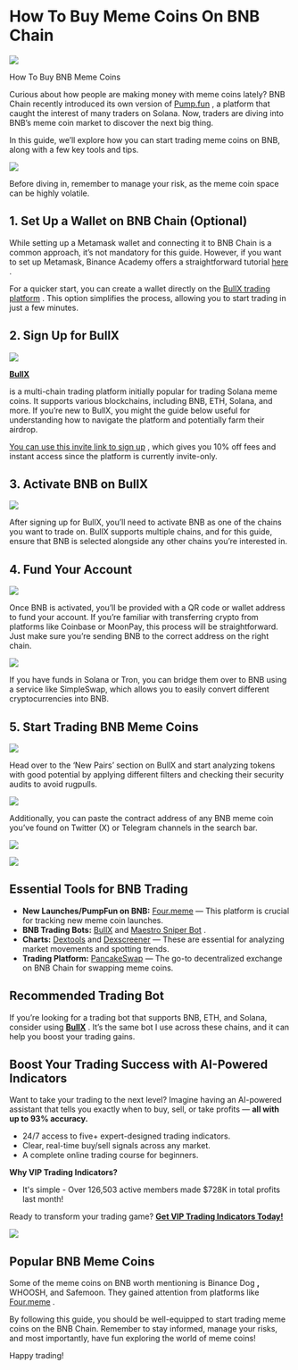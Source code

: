 # How To Buy Meme Coins On BNB Chain

![](https://miro.medium.com/v2/1*qhhKoOlRcOgxGXSS0F_p6g.png)

How To Buy BNB Meme Coins

Curious about how people are making money with meme coins lately? BNB Chain recently introduced its own version of
[Pump.fun](https://four.meme/)
, a platform that caught the interest of many traders on Solana. Now, traders are diving into BNB’s meme coin market to discover the next big thing.

In this guide, we’ll explore how you can start trading meme coins on BNB, along with a few key tools and tips.

![](https://miro.medium.com/v2/1*2t0yb_F1_Ql1RhCvQ_eyvw.png)

Before diving in, remember to manage your risk, as the meme coin space can be highly volatile.

## 1. Set Up a Wallet on BNB Chain (Optional)

While setting up a Metamask wallet and connecting it to BNB Chain is a common approach, it’s not mandatory for this guide. However, if you want to set up Metamask, Binance Academy offers a straightforward tutorial
[here](https://academy.binance.com/en/articles/connecting-metamask-to-binance-smart-chain)
.

For a quicker start, you can create a wallet directly on the
[BullX trading platform](https://t.me/BullxBetaBot)
. This option simplifies the process, allowing you to start trading in just a few minutes.

## 2. Sign Up for BullX

![](https://miro.medium.com/v2/0*BODHMaMbCgmnMj7s)

[**BullX**](https://t.me/BullxBetaBot)

is a multi-chain trading platform initially popular for trading Solana meme coins. It supports various blockchains, including BNB, ETH, Solana, and more. If you’re new to BullX, you might the guide below useful for understanding how to navigate the platform and potentially farm their airdrop.

[You can use this invite link to sign up](https://t.me/BullxBetaBot)
, which gives you 10% off fees and instant access since the platform is currently invite-only.

## 3. Activate BNB on BullX

![](https://miro.medium.com/v2/1*_Nj0shTLZEp66IbKm63GAQ.png)

After signing up for BullX, you’ll need to activate BNB as one of the chains you want to trade on. BullX supports multiple chains, and for this guide, ensure that BNB is selected alongside any other chains you’re interested in.

## 4. Fund Your Account

![](https://miro.medium.com/v2/1*sb4DJdFUfrbxsCH2i3dxsg.png)

Once BNB is activated, you’ll be provided with a QR code or wallet address to fund your account. If you’re familiar with transferring crypto from platforms like Coinbase or MoonPay, this process will be straightforward. Just make sure you’re sending BNB to the correct address on the right chain.

![](https://miro.medium.com/v2/1*HxKpWdXXOTe-HupDCaRrqw.png)

If you have funds in Solana or Tron, you can bridge them over to BNB using a service like SimpleSwap, which allows you to easily convert different cryptocurrencies into BNB.

## 5. Start Trading BNB Meme Coins

![](https://miro.medium.com/v2/1*CZH6kzRYesc4KaEeJiCXzA.png)

Head over to the ‘New Pairs’ section on BullX and start analyzing tokens with good potential by applying different filters and checking their security audits to avoid rugpulls.

![](https://miro.medium.com/v2/1*jJ1oxQFKKowb7g7gWgNJ8w.png)

Additionally, you can paste the contract address of any BNB meme coin you’ve found on Twitter (X) or Telegram channels in the search bar.

![](https://miro.medium.com/v2/1*qwitmXFBGLhQsGUz3BDdzA.png)



![](https://miro.medium.com/v2/1*XMmlJdxFC-oUpp7OFp7uTw.png)

## Essential Tools for BNB Trading

* **New Launches/PumpFun on BNB:**
  [Four.meme](https://four.meme/)
  — This platform is crucial for tracking new meme coin launches.
* **BNB Trading Bots:**
  [BullX](https://t.me/BullxBetaBot)
  and
  [Maestro Sniper Bot](https://t.me/maestro?start=r-corokere)
  .
* **Charts:**
  [Dextools](https://www.dextools.io/app/en/bnb/pairs)
  and
  [Dexscreener](https://dexscreener.com/bsc)
  — These are essential for analyzing market movements and spotting trends.
* **Trading Platform:**
  [PancakeSwap](https://pancakeswap.finance/)
  — The go-to decentralized exchange on BNB Chain for swapping meme coins.

## Recommended Trading Bot

If you’re looking for a trading bot that supports BNB, ETH, and Solana, consider using
[**BullX**](https://t.me/BullxBetaBot)
. It’s the same bot I use across these chains, and it can help you boost your trading gains.

## Boost Your Trading Success with AI-Powered Indicators

Want to take your trading to the next level? Imagine having an AI-powered assistant that tells you exactly when to buy, sell, or take profits —
**all with up to 93% accuracy.**

* 24/7 access to five+ expert-designed trading indicators.
* Clear, real-time buy/sell signals across any market.
* A complete online trading course for beginners.

**Why VIP Trading Indicators?**

* It's simple - Over 126,503 active members made $728K in total profits last month!

Ready to transform your trading game?
[**Get VIP Trading Indicators Today!**](https://vipindicators.xyz)

![](https://vipindicators.xyz/4.png)

## Popular BNB Meme Coins

Some of the meme coins on BNB worth mentioning is Binance Dog
**,**
WHOOSH, and Safemoon. They gained attention from platforms like
[Four.meme](https://four.meme/)
.

By following this guide, you should be well-equipped to start trading meme coins on the BNB Chain. Remember to stay informed, manage your risks, and most importantly, have fun exploring the world of meme coins!

Happy trading!